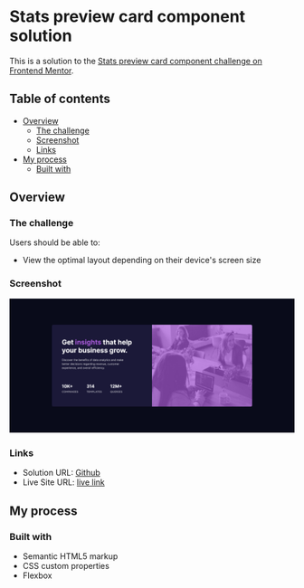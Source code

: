 # Stats preview card component solution

This is a solution to the [Stats preview card component challenge on Frontend Mentor](https://www.frontendmentor.io/challenges/stats-preview-card-component-8JqbgoU62).

## Table of contents

- [Overview](#overview)
  - [The challenge](#the-challenge)
  - [Screenshot](#screenshot)
  - [Links](#links)
- [My process](#my-process)
  - [Built with](#built-with)

## Overview

### The challenge

Users should be able to:

- View the optimal layout depending on their device's screen size

### Screenshot

![](./images/Screenshot.png)


### Links

- Solution URL: [Github](https://github.com/Bill-Adepoju/preview-card)
- Live Site URL: [live link](https://anomandar.github.io/preview-card/)

## My process

### Built with

- Semantic HTML5 markup
- CSS custom properties
- Flexbox
